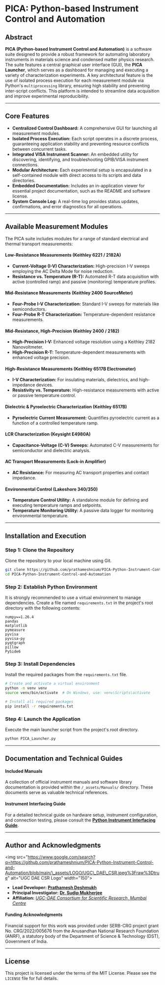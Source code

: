 

# PICA: Python-based Instrument Control and Automation 

[](https://opensource.org/licenses/MIT)
[](https://www.python.org/downloads/)

## Abstract

**PICA (Python-based Instrument Control and Automation)** is a software suite designed to provide a robust framework for automating laboratory instruments in materials science and condensed matter physics research. The suite features a central graphical user interface (GUI), the **PICA Launcher**, which serves as a dashboard for managing and executing a variety of characterization experiments. A key architectural feature is the use of isolated process execution for each measurement module via Python's `multiprocessing` library, ensuring high stability and preventing inter-script conflicts. This platform is intended to streamline data acquisition and improve experimental reproducibility.

-----

## Core Features

  * **Centralized Control Dashboard:** A comprehensive GUI for launching all measurement modules.
  * **Isolated Process Execution:** Each script operates in a discrete process, guaranteeing application stability and preventing resource conflicts between concurrent tasks.
  * **Integrated VISA Instrument Scanner:** An embedded utility for discovering, identifying, and troubleshooting GPIB/VISA instrument connections.
  * **Modular Architecture:** Each experimental setup is encapsulated in a self-contained module with direct access to its scripts and data directories.
  * **Embedded Documentation:** Includes an in-application viewer for essential project documentation, such as the README and software license.
  * **System Console Log:** A real-time log provides status updates, confirmations, and error diagnostics for all operations.

-----

## Available Measurement Modules

The PICA suite includes modules for a range of standard electrical and thermal transport measurements:

#### Low-Resistance Measurements (Keithley 6221 / 2182A)

  * **Current-Voltage (I-V) Characterization:** High-precision I-V sweeps employing the AC Delta Mode for noise reduction.
  * **Resistance vs. Temperature (R-T):** Automated R-T data acquisition with active (controlled ramp) and passive (monitoring) temperature profiles.

#### Mid-Resistance Measurements (Keithley 2400 SourceMeter)

  * **Four-Probe I-V Characterization:** Standard I-V sweeps for materials like semiconductors.
  * **Four-Probe R-T Characterization:** Temperature-dependent resistance measurements.

#### Mid-Resistance, High-Precision (Keithley 2400 / 2182)

  * **High-Precision I-V:** Enhanced voltage resolution using a Keithley 2182 Nanovoltmeter.
  * **High-Precision R-T:** Temperature-dependent measurements with enhanced voltage precision.

#### High-Resistance Measurements (Keithley 6517B Electrometer)

  * **I-V Characterization:** For insulating materials, dielectrics, and high-impedance devices.
  * **Resistivity vs. Temperature:** High-resistance measurements with active or passive temperature control.

#### Dielectric & Pyroelectric Characterization (Keithley 6517B)

  * **Pyroelectric Current Measurement:** Quantifies pyroelectric current as a function of a controlled temperature ramp.

#### LCR Characterization (Keysight E4980A)

  * **Capacitance-Voltage (C-V) Sweeps:** Automated C-V measurements for semiconductor and dielectric analysis.

#### AC Transport Measurements (Lock-in Amplifier)

  * **AC Resistance:** For measuring AC transport properties and contact impedance.

#### Environmental Control (Lakeshore 340/350)

  * **Temperature Control Utility:** A standalone module for defining and executing temperature ramps and setpoints.
  * **Temperature Monitoring Utility:** A passive data logger for monitoring environmental temperature.

-----

## Installation and Execution

### Step 1: Clone the Repository

Clone the repository to your local machine using Git.

```bash
git clone https://github.com/prathameshnium/PICA-Python-Instrument-Control-and-Automation.git
cd PICA-Python-Instrument-Control-and-Automation
```

### Step 2: Establish Python Environment

It is strongly recommended to use a virtual environment to manage dependencies. Create a file named `requirements.txt` in the project's root directory with the following contents:

```
numpy==1.26.4
pandas
matplotlib
pymeasure
pyvisa
pyvisa-py
pyqtgraph
pillow
PySide6
```

### Step 3: Install Dependencies

Install the required packages from the `requirements.txt` file.

```bash
# Create and activate a virtual environment
python -m venv venv
source venv/bin/activate  # On Windows, use: venv\Scripts\activate

# Install all required packages
pip install -r requirements.txt
```

### Step 4: Launch the Application

Execute the main launcher script from the project's root directory.

```bash
python PICA_Launcher.py
```

-----

## Documentation and Technical Guides

#### Included Manuals

A collection of official instrument manuals and software library documentation is provided within the `/_assets/Manuals/` directory. These documents serve as valuable technical references.

#### Instrument Interfacing Guide

For a detailed technical guide on hardware setup, instrument configuration, and connection testing, please consult the **[Python Instrument Interfacing Guide](https://www.google.com/search?q=https://github.com/prathameshnium/PICA-Python-Instrument-Control-and-Automation/blob/main/_assets/Manuals/README.md)**.

-----

## Author and Acknowledgments

\<img src="https://www.google.com/search?q=https://github.com/prathameshnium/PICA-Python-Instrument-Control-and-Automation/blob/main/\_assets/LOGO/UGC\_DAE\_CSR.jpeg%3Fraw%3Dtrue" alt="UGC DAE CSR Logo" width="150"\>

  * **Lead Developer:** **[Prathamesh Deshmukh](https://prathameshdeshmukh.site/)**
  * **Principal Investigator:** **[Dr. Sudip Mukherjee](https://www.researchgate.net/lab/Sudip-Mukherjee-Lab)**
  * **Affiliation:** *[UGC-DAE Consortium for Scientific Research, Mumbai Centre](https://www.csr.res.in/Mumbai_Centre)*

#### Funding Acknowledgments

Financial support for this work was provided under SERB-CRG project grant No. CRG/2022/005676 from the Anusandhan National Research Foundation (ANRF), a statutory body of the Department of Science & Technology (DST), Government of India.

-----

## License

This project is licensed under the terms of the MIT License. Please see the `LICENSE` file for full details.
